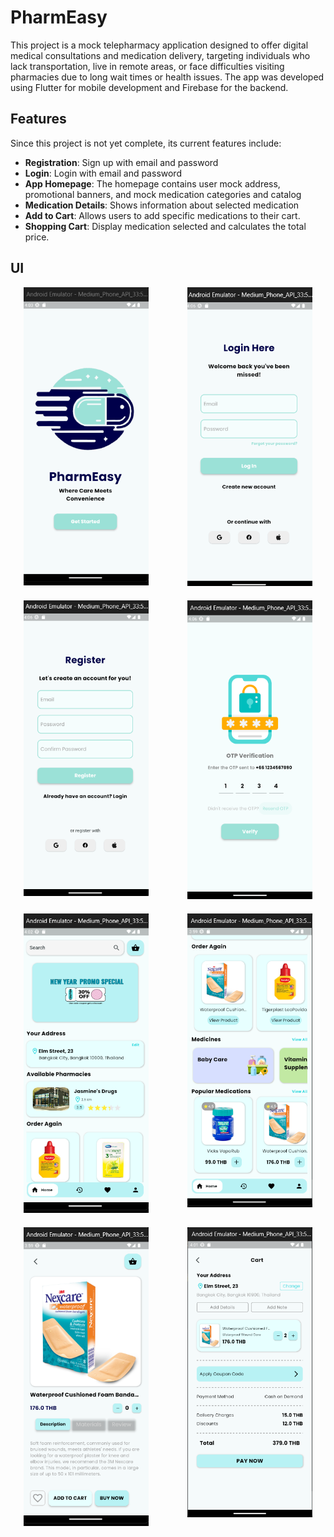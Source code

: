 # PharmEasy
This project is a mock telepharmacy application designed to offer digital medical consultations and medication delivery, targeting individuals who lack transportation, live in remote areas, or face difficulties visiting pharmacies due to long wait times or health issues. The app was developed using Flutter for mobile development and Firebase for the backend.

## Features
Since this project is not yet complete, its current features include:
- **Registration**: Sign up with email and password
- **Login**: Login with email and password
- **App Homepage**: The homepage contains user mock address, promotional banners, and mock medication categories and catalog
- **Medication Details**: Shows information about selected medication
- **Add to Cart**: Allows users to add specific medications to their cart.
- **Shopping Cart**: Display medication selected and calculates the total price.

## UI 

<div style="display: flex; flex-wrap: wrap; justify-content: center; gap: 20px;">
  <div style="flex: 1 1 200px; text-align: center;">
    <img src="assets/images/examples/landing-screen.png" alt="landing screen" style="width: 100%; max-width: 200px;">
  </div>
  
  <div style="flex: 1 1 200px; text-align: center;">
    <img src="assets/images/examples/login-screen.png" alt="login screen" style="width: 100%; max-width: 200px;">
  </div>
  
  <div style="flex: 1 1 200px; text-align: center;">
    <img src="assets/images/examples/reg-screen.png" alt="register screen" style="width: 100%; max-width: 200px;">
  </div>
  
  <div style="flex: 1 1 200px; text-align: center;">
    <img src="assets/images/examples/verify-screen.png" alt="verify screen" style="width: 100%; max-width: 200px;">
  </div>
  
  <div style="flex: 1 1 200px; text-align: center;">
    <img src="assets/images/examples/home-screen-1.png" alt="home screen 1" style="width: 100%; max-width: 200px;">
  </div>
  
  <div style="flex: 1 1 200px; text-align: center;">
    <img src="assets/images/examples/home-screen-2.png" alt="home screen 2" style="width: 100%; max-width: 200px;">
  </div>
  
  <div style="flex: 1 1 200px; text-align: center;">
    <img src="assets/images/examples/med-details-screen.png" alt="med details screen" style="width: 100%; max-width: 200px;">
  </div>
  
  <div style="flex: 1 1 200px; text-align: center;">
    <img src="assets/images/examples/cart-screen.png" alt="cart screen" style="width: 100%; max-width: 200px;">
  </div>
</div>